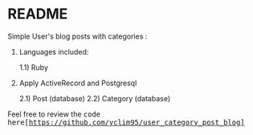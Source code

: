 # README

Simple User's blog posts with categories : 

1) Languages included:

	1.1) Ruby 


2) Apply ActiveRecord and Postgresql 

	2.1) Post (database)
	2.2) Category (database)



Feel free to review the <tt>code here[https://github.com/yclim95/user_category_post_blog]</tt> 
